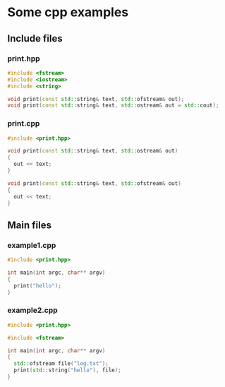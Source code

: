 # Some cpp examples
## Include files
### print.hpp
```cpp
#include <fstream>
#include <iostream>
#include <string>

void print(const std::string& text, std::ofstream& out);
void print(const std::string& text, std::ostream& out = std::cout);
```
### print.cpp
```cpp
#include <print.hpp>

void print(const std::string& text, std::ostream& out)
{
  out << text;
}

void print(const std::string& text, std::ofstream& out)
{
  out << text;
}
```
## Main files
### example1.cpp
```cpp
#include <print.hpp>

int main(int argc, char** argv)
{
  print("hello");
}
```
### example2.cpp
```cpp
#include <print.hpp>

#include <fstream>

int main(int argc, char** argv)
{
  std::ofstream file("log.txt");
  print(std::string("hello"), file);
}

```

